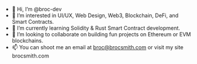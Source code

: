 - 👋 Hi, I’m @broc-dev
- 👀 I’m interested in UI/UX, Web Design, Web3, Blockchain, DeFi, and Smart Contracts.
- 🌱 I’m currently learning Solidity & Rust Smart Contract development.
- 💞️ I’m looking to collaborate on building fun projects on Ethereum or EVM blockchains.
- 📫 You can shoot me an email at broc@brocsmith.com or visit my site brocsmith.com

<!---
broc-dev/broc-dev is a ✨ special ✨ repository because its `README.md` (this file) appears on your GitHub profile.
You can click the Preview link to take a look at your changes.
--->
